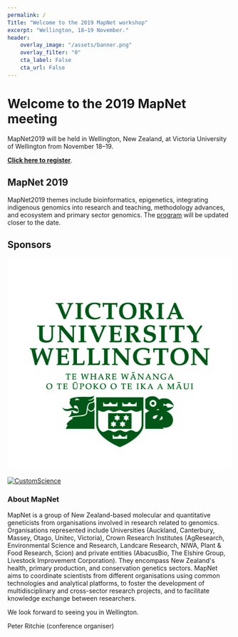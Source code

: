 ```yaml
---
permalink: /
Title: "Welcome to the 2019 MapNet workshop"
excerpt: "Wellington, 18–19 November."
header:
    overlay_image: "/assets/banner.png"
    overlay_filter: "0"
    cta_label: False
    cta_url: False
---
```


<span></span>

# Welcome to the 2019 MapNet meeting

MapNet2019 will be held in Wellington, New Zealand, at Victoria University of Wellington from November 18–19.

**[Click here to register](https://vuw.eventsair.com/mapnet-2019/mapnet2019)**.

## MapNet 2019

MapNet2019 themes include bioinformatics, epigenetics, integrating indigenous  genomics into research and teaching, methodology advances, and ecosystem and primary sector genomics. The [program](//mapnet2019.github.io/assets/schedule.pdf) will be updated closer to the date.

## Sponsors

[![VUW](../assets/Wellington_Logo_CMYK.jpg)](http://www.victoria.ac.nz/)

<span></span>

[![CustomScience](../assets/CustomSci_Logo_CS4.png)](http://customscience.co.nz/)

### About MapNet 

MapNet is a group of New Zealand-based molecular and quantitative geneticists from organisations involved in research related to genomics. Organisations represented include Universities (Auckland, Canterbury, Massey, Otago, Unitec, Victoria), Crown Research Institutes (AgResearch, Environmental Science and Research, Landcare Research, NIWA, Plant & Food Research, Scion) and private entities (AbacusBio, The Elshire Group, Livestock Improvement Corporation). They encompass New Zealand's health, primary production, and conservation genetics sectors. MapNet aims to coordinate scientists from different organisations using common technologies and analytical platforms, to foster the development of multidisciplinary and cross-sector research projects, and to facilitate knowledge exchange between researchers.

We look forward to seeing you in Wellington.


Peter Ritchie (conference organiser)


